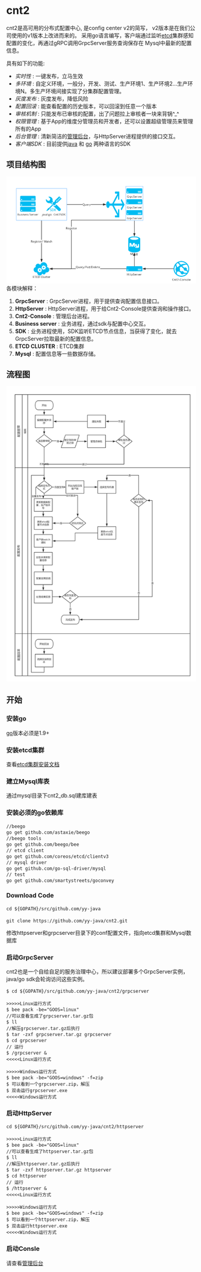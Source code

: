 [console]: https://github.com/yy-java/cnt2-console
[gosdk]: https://github.com/yy-java/cnt2-gosdk
[javasdk]: https://github.com/yy-java/cnt2-javasdk
[etcd]: https://github.com/coreos/etcd
[etcd-cluster-install]: https://github.com/coreos/etcd/blob/master/Documentation/op-guide/clustering.md
[go-install]: https://golang.org/dl/

# cnt2

   cnt2是高可用的分布式配置中心, 是config center v2的简写， v2版本是在我们公司使用的v1版本上改进而来的。
采用go语言编写，客户端通过监听[etcd][etcd]集群感知配置的变化，再通过gRPC调用GrpcServer服务查询保存在
Mysql中最新的配置信息。

具有如下的功能:

* *实时性* : 一键发布，立马生效
* *多环境* : 自定义环境，一般分，开发、测试、生产环境1、生产环境2...生产环境N。多生产环境间接实现了分集群配置管理。
* *灰度发布* : 灰度发布，降低风险
* *配置回滚* : 能查看配置的历史版本，可以回滚到任意一个版本
* *审核机制* : 只能发布已审核的配置，出了问题拉上审核者一块来背锅^_^
* *权限管理* : 基于App的维度分管理员和开发者，还可以设置超级管理员来管理所有的App
* *后台管理* : 清新简洁的[管理后台][console]，与HttpServer进程提供的接口交互。
* *客户端SDK* : 目前提供[java][javasdk] 和 [go][gosdk] 两种语言的SDK

## 项目结构图

![structure](statics/structure.png)
各模块解释：
1. **GrpcServer** : GrpcServer进程，用于提供查询配置信息接口。 
2. **HttpServer** : HttpServer进程，用于给Cnt2-Console提供查询和操作接口。
3. **Cnt2-Console** : 管理后台进程。
4. **Business server** : 业务进程，通过sdk与配置中心交互。
5. **SDK** : 业务进程使用，SDK监听ETCD节点信息，当获得了变化，就去GrpcServer拉取最新的配置信息。
6. **ETCD CLUSTER** : ETCD集群
7. **Mysql** : 配置信息等一些数据存储。


## 流程图
![structure](statics/flow.png)



## 开始

### 安装go

 [go][go-install]版本必须是1.9+
 
### 安装etcd集群

 查看[etcd集群安装文档][etcd-cluster-install]

### 建立Mysql库表
 通过mysql目录下cnt2_db.sql建库建表
 
 
### 安装必须的go依赖库
```
//beego
go get github.com/astaxie/beego 
//beego tools
go get github.com/beego/bee 
// etcd client
go get github.com/coreos/etcd/clientv3  
// mysql driver
go get github.com/go-sql-driver/mysql  
// test
go get github.com/smartystreets/goconvey 
```

### Download Code

```
cd ${GOPATH}/src/github.com/yy-java

git clone https://github.com/yy-java/cnt2.git
```

修改httpserver和grpcserver目录下的conf配置文件，指向etcd集群和Mysql数据库

### 启动GrpcServer

cnt2也是一个自给自足的服务治理中心，所以建议部署多个GrpcServer实例，java/go sdk会轮询访问这些实例。
```
$ cd ${GOPATH}/src/github.com/yy-java/cnt2/grpcserver

>>>>>Linux运行方式
$ bee pack -be="GOOS=linux"
//可以查看生成了grpcserver.tar.gz包
$ ll
//解压grpcserver.tar.gz后执行
$ tar -zxf grpcserver.tar.gz grpcserver
$ cd grpcserver
// 运行
$ /grpcserver &
<<<<<Linux运行方式

>>>>>Windows运行方式
$ bee pack -be="GOOS=windows" -f=zip
$ 可以看到一个grpcserver.zip，解压
$ 双击运行grpcserver.exe
<<<<<Windows运行方式
```

### 启动HttpServer

```
cd ${GOPATH}/src/github.com/yy-java/cnt2/httpserver

>>>>>Linux运行方式
$ bee pack -be="GOOS=linux"
//可以查看生成了httpserver.tar.gz包
$ ll
//解压httpserver.tar.gz后执行
$ tar -zxf httpserver.tar.gz httpserver
$ cd httpserver
// 运行
$ /httpserver &
<<<<<Linux运行方式

>>>>>Windows运行方式
$ bee pack -be="GOOS=windows" -f=zip
$ 可以看到一个httpserver.zip，解压
$ 双击运行httpserver.exe
<<<<<Windows运行方式
```
###  启动Consle

请查看[管理后台][console]

